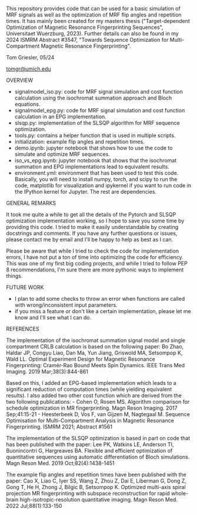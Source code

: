 This repository provides code that can be used for a basic simulation of MRF signals as well as the optimization of MRF flip angles and repetition times. It has mainly been created for my masters thesis ("Target-dependent Optimization of Magnetic Resonance Fingerprinting Sequences", Universitaet Wuerzburg, 2023). Further details can also be found in my 2024 ISMRM Abstract #3547, "Towards Sequence Optimization for Multi-Compartment Magnetic Resonance Fingerprinting".

Tom Griesler, 05/24

tomgr@umich.edu


OVERVIEW
- signalmodel_iso.py: code for MRF signal simulation and cost function calculation using the isochromat summation approach and Bloch equations.
- signalmodel_epg.py: code for MRF signal simulation and cost function calculation in an EPG implementation.
- slsqp.py: implementation of the SLSQP algorithm for MRF sequence optimization. 
- tools.py: contains a helper function that is used in multiple scripts. 
- initialization: example flip angles and repetition times.
- demo.ipynb: jupyter notebook that shows how to use the code to simulate and optimize MRF sequences.
- iso_vs_epg.ipynb: jupyter notebook that shows that the isochromat summation and EPG implementations lead to equivalent results. 
- environment.yml: environment that has been used to test this code. Basically, you will need to install numpy, torch, and scipy to run the code, matplotlib for visualization and ipykernel if you want to run code in the IPython kernel for Jupyter. The rest are dependencies.


GENERAL REMARKS

It took me quite a while to get all the details of the Pytorch and SLSQP optimization implementation working, so I hope to save you some time by providing this code. I tried to make it easily understandable by creating docstrings and comments. If you have any further questions or issues, please contact me by email and I'll be happy to help as best as I can. 

Please be aware that while I tried to check the code for implementation errors, I have not put a ton of time into optimizing the code for efficiency. This was one of my first big coding projects, and while I tried to follow PEP 8 recommendations, I'm sure there are more pythonic ways to implement things. 


FUTURE WORK   
- I plan to add some checks to throw an error when functions are called with wrong/inconsistent input parameters.
- if you miss a feature or don't like a certain implementation, please let me know and I'll see what I can do. 


REFERENCES

The implementation of the isochromat summation signal model and single compartment CRLB calculation is based on the following paper:
    Bo Zhao, Haldar JP, Congyu Liao, Dan Ma, Yun Jiang, Griswold MA, Setsompop K, Wald LL. Optimal Experiment Design for Magnetic Resonance Fingerprinting: Cramér-Rao Bound Meets Spin Dynamics. IEEE Trans Med Imaging. 2019 Mar;38(3):844-861

Based on this, I added an EPG-based implementation which leads to a significant reduction of computation times (while yielding equivalent results). I also added two other cost function which are derived from the two following publications: 
    - Cohen O, Rosen MS. Algorithm comparison for schedule optimization in MR fingerprinting. Magn Reson Imaging. 2017 Sep;41:15-21
    - Heesterbeek D, Vos F, van Gijzen M, Nagtegaal M. Sequence Optimisation for Multi-Compartment Analysis in Magnetic Resonance Fingerprinting. ISMRM 2021; Abstract #1561

The implementation of the SLSQP optimization is based in part on code that has been published with the paper:
    Lee PK, Watkins LE, Anderson TI, Buonincontri G, Hargreaves BA. Flexible and efficient optimization of quantitative sequences using automatic differentiation of Bloch simulations. Magn Reson Med. 2019 Oct;82(4):1438-1451

The example flip angles and repetition times have been published with the paper:
    Cao X, Liao C, Iyer SS, Wang Z, Zhou Z, Dai E, Liberman G, Dong Z, Gong T, He H, Zhong J, Bilgic B, Setsompop K. Optimized multi-axis spiral projection MR fingerprinting with subspace reconstruction for rapid whole-brain high-isotropic-resolution quantitative imaging. Magn Reson Med. 2022 Jul;88(1):133-150
